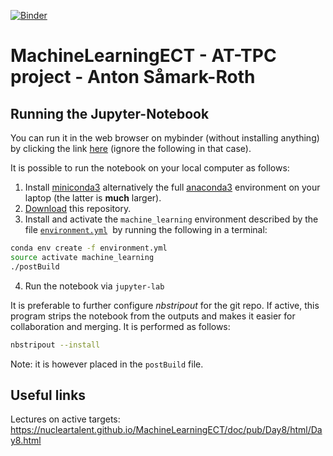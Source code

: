 [![Binder](https://mybinder.org/badge.svg)](https://mybinder.org/)

# MachineLearningECT - AT-TPC project - Anton Såmark-Roth


## Running the Jupyter-Notebook

You can run it in the web browser on mybinder (without installing anything) by clicking the link [here](https://mybinder.org/) (ignore the following in that case). 

It is possible to run the notebook on your local computer as follows:

1. Install [miniconda3](https://conda.io/miniconda.html) alternatively the full [anaconda3](https://www.anaconda.com/download) environment on your laptop (the latter is **much** larger).
2. [Download]() this repository.
3. Install and activate the `machine_learning` environment described by the file [`environment.yml`](/environment.yml)  by running the following in a terminal:

```bash
conda env create -f environment.yml
source activate machine_learning
./postBuild
```
4. Run the notebook via `jupyter-lab`

It is preferable to further configure _nbstripout_ for the git repo. If active, this program strips the notebook from the outputs and makes it easier for collaboration and merging. It is performed as follows: 

```bash
nbstripout --install
```

Note: it is however placed in the `postBuild` file.


## Useful links

Lectures on active targets: https://nucleartalent.github.io/MachineLearningECT/doc/pub/Day8/html/Day8.html